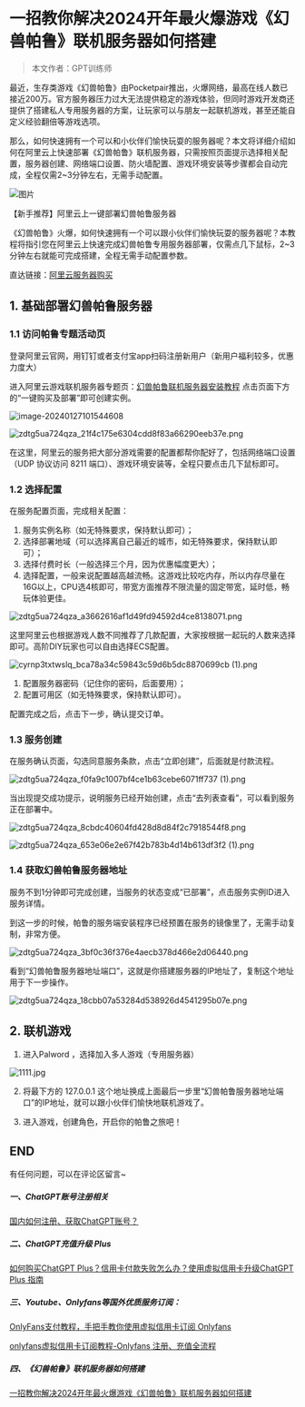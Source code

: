 # 一招教你解决2024开年最火爆游戏《幻兽帕鲁》联机服务器如何搭建
> 本文作者：GPT训练师

最近，生存类游戏《幻兽帕鲁》由Pocketpair推出，火爆网络，最高在线人数已接近200万。官方服务器压力过大无法提供稳定的游戏体验，但同时游戏开发商还提供了搭建私人专用服务器的方案，让玩家可以与朋友一起联机游戏，甚至还能自定义经验翻倍等游戏选项。

那么，如何快速拥有一个可以和小伙伴们愉快玩耍的服务器呢？本文将详细介绍如何在阿里云上快速部署《幻兽帕鲁》联机服务器，只需按照页面提示选择相关配置，服务器创建、网络端口设置、防火墙配置、游戏环境安装等步骤都会自动完成，全程仅需2~3分钟左右，无需手动配置。

![图片](../.vuepress/public/palu.png)

【新手推荐】阿里云上一键部署幻兽帕鲁服务器

《幻兽帕鲁》火爆，如何快速拥有一个可以跟小伙伴们愉快玩耍的服务器呢？本教程将指引您在阿里云上快速完成幻兽帕鲁专用服务器部署，仅需点几下鼠标，2~3分钟左右就能可完成搭建，全程无需手动配置参数。

直达链接：[阿里云服务器购买](https://developer.aliyun.com/topic/ecs/huanshou?userCode=5gnkept1) 


## 1. 基础部署幻兽帕鲁服务器

### 1.1 访问帕鲁专题活动页

登录阿里云官网，用钉钉或者支付宝app扫码注册新用户（新用户福利较多，优惠力度大）

进入阿里云游戏联机服务器专题页：[幻兽帕鲁联机服务器安装教程](https://developer.aliyun.com/topic/ecs/huanshou?userCode=5gnkept1) 点击页面下方的“一键购买及部署”即可创建实例。

![image-20240127101544608](../.vuepress/public/44608.png)

![zdtg5ua724qza_21f4c175e6304cdd8f83a66290eeb37e.png](../.vuepress/public/huanshou/e7b262e0be284ef18d54d958f1bbf281.png)



在这里，阿里云的服务把大部分游戏需要的配置都帮你配好了，包括网络端口设置（UDP 协议访问 8211 端口）、游戏环境安装等，全程只要点击几下鼠标即可。



### 1.2 选择配置

在服务配置页面，完成相关配置：

1. 服务实例名称（如无特殊要求，保持默认即可）；
2. 选择部署地域（可以选择离自己最近的城市，如无特殊要求，保持默认即可）；
3. 选择付费时长（一般选择三个月，因为优惠幅度更大）；
4. 选择配置，一般来说配置越高越流畅。这游戏比较吃内存，所以内存尽量在16G以上，CPU选4核即可，带宽方面推荐不限流量的固定带宽，延时低，畅玩体验更佳。

![zdtg5ua724qza_a3662616af1d49fd94592d4ce8138071.png](../.vuepress/public/huanshou/11c26fd466df4f83aed24fd4a6d61c95.png)

这里阿里云也根据游戏人数不同推荐了几款配置，大家按根据一起玩的人数来选择即可。高阶DIY玩家也可以自由选择ECS配置。

![cyrnp3txtwslq_bca78a34c59843c59d6b5dc8870699cb (1).png](../.vuepress/public/huanshou/0ed92ea8cf6e4517b6819c2986800537.png)



1. 配置服务器密码（记住你的密码，后面要用）；
2. 配置可用区（如无特殊要求，保持默认即可）。

配置完成之后，点击下一步，确认提交订单。



### 1.3 服务创建

在服务确认页面，勾选同意服务条款，点击“立即创建”，后面就是付款流程。

![zdtg5ua724qza_f0fa9c1007bf4ce1b63cebe6071ff737 (1).png](../.vuepress/public/huanshou/43d12d7f5be440d194e9b7824e633f36.png)

当出现提交成功提示，说明服务已经开始创建，点击“去列表查看”，可以看到服务正在部署中。

![zdtg5ua724qza_8cbdc40604fd428d8d84f2c7918544f8.png](../.vuepress/public/huanshou/89592f8e4e614646a3c91c2e9b525464.png)

![zdtg5ua724qza_653e06e2e67f42b783b4d14b613df3f2 (1).png](../.vuepress/public/huanshou/02b0045d9dd742b7b7d9c3200ae01aac.png)





### 1.4 获取幻兽帕鲁服务器地址

服务不到1分钟即可完成创建，当服务的状态变成“已部署”，点击服务实例ID进入服务详情。

到这一步的时候，帕鲁的服务端安装程序已经预置在服务的镜像里了，无需手动复制，非常方便。

![zdtg5ua724qza_3bf0c36f376e4aecb378d466e2d06440.png](../.vuepress/public/huanshou/a49387cfd5a24ffc912a5270b9c9b4b5.png)

看到“幻兽帕鲁服务器地址端口”，这就是你搭建服务器的IP地址了，复制这个地址用于下一步操作。

![zdtg5ua724qza_18cbb07a53284d538926d4541295b07e.png](../.vuepress/public/huanshou/6807a1781b80488c98d1843308c5982b.png)

## 2. 联机游戏

1. 进入Palword ，选择加入多人游戏（专用服务器）

![1111.jpg](../.vuepress/public/huanshou/40722300e251483ea88e4f480e90ed94.jpg)

2. 将最下方的 127.0.0.1 这个地址换成上面最后一步里“幻兽帕鲁服务器地址端口”的IP地址，就可以跟小伙伴们愉快地联机游戏了。

3. 进入游戏，创建角色，开启你的帕鲁之旅吧！


## END

有任何问题，可以在评论区留言~

##### 一、ChatGPT账号注册相关

[国内如何注册、获取ChatGPT账号？](/how-to-register-chatgpt)

##### 二、ChatGPT充值升级 Plus

[如何购买ChatGPT Plus？信用卡付款失败怎么办？使用虚拟信用卡升级ChatGPT Plus 指南](/how-to-payment-chatgpt)

##### 三、Youtube、Onlyfans等国外优质服务订阅：

[OnlyFans支付教程，手把手教你使用虚拟信用卡订阅 Onlyfans](/onlyfans-pay)

[onlyfans虚拟信用卡订阅教程-Onlyfans 注册、充值全流程](/onlyFans-pay-methods)

##### 四、《幻兽帕鲁》联机服务器如何搭建
[一招教你解决2024开年最火爆游戏《幻兽帕鲁》联机服务器如何搭建](/palu)
<br>

  <Vssue/>
